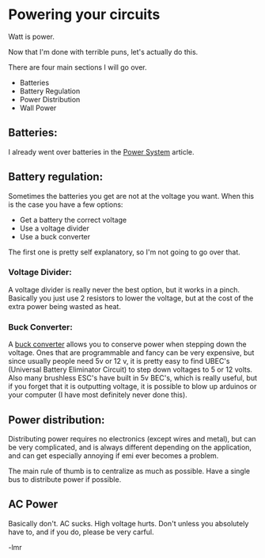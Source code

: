 # Powering your circuits

Watt is power.

Now that I'm done with terrible puns, let's actually do this.

There are four main sections I will go over.

* Batteries
* Battery Regulation
* Power Distribution
* Wall Power

## Batteries:

I already went over batteries in the [Power System](/general-resources/robotics/power-system.md) article.

## Battery regulation:

Sometimes the batteries you get are not at the voltage you want. When this is the case you have a few options:

* Get a battery the correct voltage
* Use a voltage divider
* Use a buck converter 

The first one is pretty self explanatory, so I'm not going to go over that.

### Voltage Divider:

A voltage divider is really never the best option, but it works in a pinch. Basically you just use 2 resistors to lower the voltage, but at the cost of the extra power being wasted as heat.

### Buck Converter:

A [buck converter](https://en.wikipedia.org/wiki/Buck_converter) allows you to conserve power when stepping down the voltage. Ones that are programmable and fancy can be very expensive, but since usually people need 5v or 12 v, it is pretty easy to find UBEC's \(Universal Battery Eliminator Circuit\) to step down voltages to 5 or 12 volts. Also many brushless ESC's have built in 5v BEC's, which is really useful, but if you forget that it is outputting voltage, it is possible to blow up arduinos or your computer \(I have most definitely never done this\).

## Power distribution:

Distributing power requires no electronics \(except wires and metal\), but can be very complicated, and is always different depending on the application, and can get especially annoying if emi ever becomes a problem.

The main rule of thumb is to centralize as much as possible. Have a single bus to distribute power if possible.

## AC Power

Basically don't. AC sucks. High voltage hurts. Don't unless you absolutely have to, and if you do, please be very carful.



-lmr

